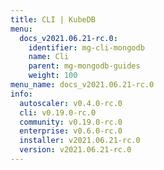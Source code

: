 ```yaml
---
title: CLI | KubeDB
menu:
  docs_v2021.06.21-rc.0:
    identifier: mg-cli-mongodb
    name: Cli
    parent: mg-mongodb-guides
    weight: 100
menu_name: docs_v2021.06.21-rc.0
info:
  autoscaler: v0.4.0-rc.0
  cli: v0.19.0-rc.0
  community: v0.19.0-rc.0
  enterprise: v0.6.0-rc.0
  installer: v2021.06.21-rc.0
  version: v2021.06.21-rc.0
---
```


